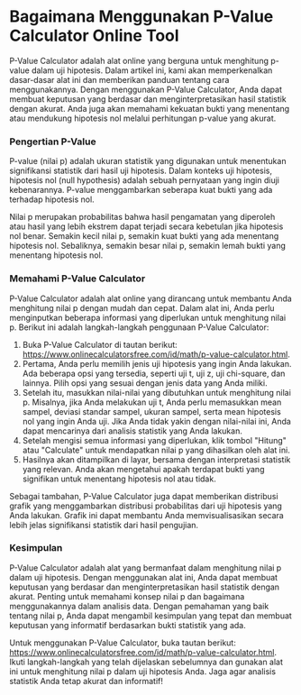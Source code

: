 Bagaimana Menggunakan P-Value Calculator Online Tool
====================================================

P-Value Calculator adalah alat online yang berguna untuk menghitung p-value dalam uji hipotesis. Dalam artikel ini, kami akan memperkenalkan dasar-dasar alat ini dan memberikan panduan tentang cara menggunakannya. Dengan menggunakan P-Value Calculator, Anda dapat membuat keputusan yang berdasar dan menginterpretasikan hasil statistik dengan akurat. Anda juga akan memahami kekuatan bukti yang menentang atau mendukung hipotesis nol melalui perhitungan p-value yang akurat.

### Pengertian P-Value

P-value (nilai p) adalah ukuran statistik yang digunakan untuk menentukan signifikansi statistik dari hasil uji hipotesis. Dalam konteks uji hipotesis, hipotesis nol (null hypothesis) adalah sebuah pernyataan yang ingin diuji kebenarannya. P-value menggambarkan seberapa kuat bukti yang ada terhadap hipotesis nol.

Nilai p merupakan probabilitas bahwa hasil pengamatan yang diperoleh atau hasil yang lebih ekstrem dapat terjadi secara kebetulan jika hipotesis nol benar. Semakin kecil nilai p, semakin kuat bukti yang ada menentang hipotesis nol. Sebaliknya, semakin besar nilai p, semakin lemah bukti yang menentang hipotesis nol.

### Memahami P-Value Calculator

P-Value Calculator adalah alat online yang dirancang untuk membantu Anda menghitung nilai p dengan mudah dan cepat. Dalam alat ini, Anda perlu menginputkan beberapa informasi yang diperlukan untuk menghitung nilai p. Berikut ini adalah langkah-langkah penggunaan P-Value Calculator:

1. Buka P-Value Calculator di tautan berikut: <https://www.onlinecalculatorsfree.com/id/math/p-value-calculator.html>.
2. Pertama, Anda perlu memilih jenis uji hipotesis yang ingin Anda lakukan. Ada beberapa opsi yang tersedia, seperti uji t, uji z, uji chi-square, dan lainnya. Pilih opsi yang sesuai dengan jenis data yang Anda miliki.
3. Setelah itu, masukkan nilai-nilai yang dibutuhkan untuk menghitung nilai p. Misalnya, jika Anda melakukan uji t, Anda perlu memasukkan mean sampel, deviasi standar sampel, ukuran sampel, serta mean hipotesis nol yang ingin Anda uji. Jika Anda tidak yakin dengan nilai-nilai ini, Anda dapat mencarinya dari analisis statistik yang Anda lakukan.
4. Setelah mengisi semua informasi yang diperlukan, klik tombol "Hitung" atau "Calculate" untuk mendapatkan nilai p yang dihasilkan oleh alat ini.
5. Hasilnya akan ditampilkan di layar, bersama dengan interpretasi statistik yang relevan. Anda akan mengetahui apakah terdapat bukti yang signifikan untuk menentang hipotesis nol atau tidak.

Sebagai tambahan, P-Value Calculator juga dapat memberikan distribusi grafik yang menggambarkan distribusi probabilitas dari uji hipotesis yang Anda lakukan. Grafik ini dapat membantu Anda memvisualisasikan secara lebih jelas signifikansi statistik dari hasil pengujian.

### Kesimpulan

P-Value Calculator adalah alat yang bermanfaat dalam menghitung nilai p dalam uji hipotesis. Dengan menggunakan alat ini, Anda dapat membuat keputusan yang berdasar dan menginterpretasikan hasil statistik dengan akurat. Penting untuk memahami konsep nilai p dan bagaimana menggunakannya dalam analisis data. Dengan pemahaman yang baik tentang nilai p, Anda dapat mengambil kesimpulan yang tepat dan membuat keputusan yang informatif berdasarkan bukti statistik yang ada.

Untuk menggunakan P-Value Calculator, buka tautan berikut: <https://www.onlinecalculatorsfree.com/id/math/p-value-calculator.html>. Ikuti langkah-langkah yang telah dijelaskan sebelumnya dan gunakan alat ini untuk menghitung nilai p dalam uji hipotesis Anda. Jaga agar analisis statistik Anda tetap akurat dan informatif!